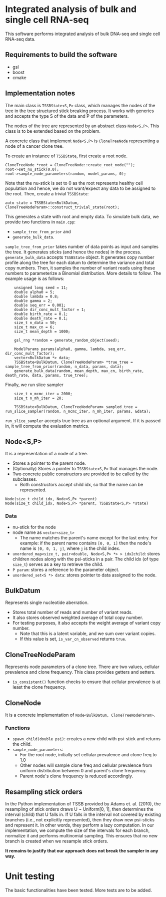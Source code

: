 # Integrated analysis of bulk and single cell RNA-seq

This software performs integrated analysis of bulk DNA-seq and single cell RNA-seq data. 

## Requirements to build the software
+ gsl
+ boost
+ cmake

## Implementation notes
The main class is `TSSBState<S,P>` class, which manages the nodes of the tree in the tree structured stick breaking process. 
It works with generics and accepts the type S of the data and P of the parameters.

The nodes of the tree are represented by an abstract class `Node<S,P>`. This class is to be extended based on the problem. 

A concrete class that implement `Node<S,P>` is `CloneTreeNode` representing a node of a cancer clone tree. 

To create an instance of `TSSBState`, first create a root node.

```
CloneTreeNode *root = CloneTreeNode::create_root_node("");
root->set_nu_stick(0.0);
root->sample_node_parameters(random, model_params, 0);
```

Note that the nu-stick is set to 0 as the root represents healthy cell population and hence, we do not want/expect any data to be assigned to the root. Then, create a trivial `TSSBState`:

```
auto state = TSSBState<BulkDatum, CloneTreeNodeParam>::construct_trivial_state(root);
```

This generates a state with root and empty data. To simulate bulk data, we provide two functions in `main.cpp`:
+ `sample_tree_from_prior` and
+ `generate_bulk_data`.

`sample_tree_from_prior` takes number of data points as input and samples the tree. It generates sticks (and hence the nodes) in the process. `generate_bulk_data` accepts `TSSBState` object. It generates copy number profile along the tree for each datum to determine the variance and total copy numbers. Then, it samples the number of variant reads using these numbers to parameterize a Binomial distribution. More details to follow. The example usage is as follows:
```
    unsigned long seed = 11;
    double alpha0 = 5;
    double lambda = 0.8;
    double gamma = 2;
    double seq_err = 0.001;
    double dir_conc_mult_factor = 1;
    double birth_rate = 0.1;
    double death_rate = 0.1;
    size_t n_data = 50;
    size_t max_cn = 6;
    size_t mean_depth = 1000;

    gsl_rng *random = generate_random_object(seed);

    ModelParams params(alpha0, gamma, lambda, seq_err, dir_conc_mult_factor);
    vector<BulkDatum *> data;
    TSSBState<BulkDatum, CloneTreeNodeParam> *true_tree = sample_tree_from_prior(random, n_data, params, data);
    generate_bulk_data(random, mean_depth, max_cn, birth_rate, death_rate, data, params, true_tree);
```

Finally, we run slice sampler 

```
    size_t n_mcmc_iter = 2000;
    size_t n_mh_iter = 20;

    TSSBState<BulkDatum, CloneTreeNodeParam> sampled_tree = run_slice_sampler(random, n_mcmc_iter, n_mh_iter, params, &data);
```

`run_slice_sampler` accepts true tree as an optional argument. If it is passed in, it will compute the evaluation metrics.

## Node<S,P>
It is a representation of a node of a tree. 
+ Stores a pointer to the parent node.
+ (Optionally) Stores a pointer to `TSSBState<S,P>` that manages the node.
+ Two concrete public constructors are provided to be called by the subclasses.
    - Both constructors accept child idx, so that the name can be represented.
```
Node(size_t child_idx, Node<S,P> *parent)
Node(size_t child_idx, Node<S,P> *parent, TSSBState<S,P> *state)
```

### Data
+ nu-stick for the node
+ node name as `vector<size_t>`
    - The name matches the parent's name except for the last entry. For example: if the parent name contains `[0, 0, 1]` then the node's name is `[0, 0, 1, j]`, where `j` is the child index.
+ `unordered_map<size_t, pair<double, Node<S,P> *> > idx2child`: stores children nodes along with the psi-sticks in a pair. The child idx (of type `size_t`) serves as a key to retrieve the child.
+ `P param`: stores a reference to the parameter object.
+ `unordered_set<S *> data`: stores pointer to data assigned to the node.

## BulkDatum
Represents single nucleotide aberration. 
+ Stores total number of reads and number of variant reads.
+ It also stores observed weighted average of total copy number.
+ For testing purposes, it also accepts the weight average of variant copy number.
    - Note that this is a latent variable, and we sum over variant copies.
    - If this value is set, `is_var_cn_observed` returns `true`.

## CloneTreeNodeParam
Represents node parameters of a clone tree. There are two values, cellular prevalence and clone frequency. This class provides getters and setters.
+ `is_consistent()` function checks to ensure that cellular prevalence is at least the clone frequency.

## CloneNode
It is a concrete implementation of `Node<BulkDatum, CloneTreeNodeParam>`.

### Functions
+ `spawn_child(double psi)`: creates a new child with psi-stick and returns the child.
+ `sample_node_parameters`:
    - For the root node, initially set cellular prevalence and clone freq to 1.0
    - Other nodes will sample clone freq and cellular prevalence from uniform distribution between 0 and parent's clone frequency.
    - Parent node's clone frequency is reduced accordingly.

## Resampling stick orders
In the Python implementation of TSSB provided by Adams et. al. (2010), the resampling of stick orders draws U ~ Uniform[0, 1], then determines the interval (child) that U falls in. If U falls in the interval not covered by existing branches (i.e., not explicitly represented), then they draw new psi-sticks and represent it. In other words, they perform a lazy computation. In our implementation, we compute the size of the intervals for each branch, normalize it and performs multinomial sampling. This ensures that no new branch is created when we resample stick orders. 

**It remains to justify that our approach does not break the sampler in any way.**

# Unit testing
The basic functionalities have been tested. More tests are to be added.
